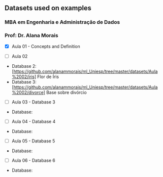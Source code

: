 ## Datasets used on examples
### MBA em Engenharia e Administração de Dados
### Prof: Dr. Alana Morais


- [x] Aula 01 - Concepts and Definition

- [ ] Aula 02 
* Database 2: [https://github.com/alanammorais/ml_Uniesp/tree/master/datasets/Aula%2002/iris] Flor de Íris 
* Database 3: [https://github.com/alanammorais/ml_Uniesp/tree/master/datasets/Aula%2002/divorce] Base sobre divórcio

- [ ] Aula 03 - Database 3
* Database: 

- [ ] Aula 04 - Database 4
* Database: 

- [ ] Aula 05 - Database 5
* Database: 

- [ ] Aula 06 - Database 6
* Database: 

